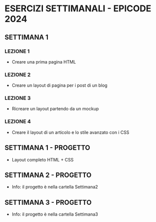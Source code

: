 # ESERCIZI SETTIMANALI - EPICODE 2024

## SETTIMANA 1 
### LEZIONE 1
-  Creare una prima pagina HTML
### LEZIONE 2
-  Creare un layout di pagina per i post di un blog
### LEZIONE 3
-  Ricreare un layout partendo da un mockup
### LEZIONE 4
-  Creare il layout di un articolo e lo stile avanzato con i CSS
## SETTIMANA 1 - PROGETTO
- Layout completo HTML + CSS
## SETTIMANA 2 - PROGETTO
-  Info: il progetto è nella cartella Settimana2 
## SETTIMANA 3 - PROGETTO
-  Info: il progetto è nella cartella Settimana3
